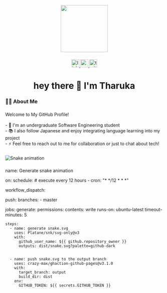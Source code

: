 <div align="center">
  <img height="150" src="https://media2.giphy.com/media/l41lGnxllmN3YqOyI/giphy.webp?cid=790b7611387guzq783xq2run8gcgqfhd1wk91oxxpj8hl3c5&ep=v1_gifs_search&rid=giphy.webp&ct=g"  />
</div>

###

<div align="center">
  <a href="www.linkedin.com/in/tharuka-dilshan-27794a296" target="_blank">
    <img src="https://img.shields.io/static/v1?message=LinkedIn&logo=linkedin&label=&color=0077B5&logoColor=white&labelColor=&style=for-the-badge" height="25" alt="linkedin logo"  />
  </a>
  <a href=" www.youtube.com/@tharuz-yt" target="_blank">
    <img src="https://img.shields.io/static/v1?message=Youtube&logo=youtube&label=&color=FF0000&logoColor=white&labelColor=&style=for-the-badge" height="25" alt="youtube logo"  />
  </a>
  <img src="https://img.shields.io/static/v1?message=Twitter&logo=twitter&label=&color=1DA1F2&logoColor=white&labelColor=&style=for-the-badge" height="25" alt="twitter logo"  />
</div>

###

<h1 align="center">hey there 👋 I'm Tharuka</h1>

###

<h3 align="left">👩‍💻  About Me</h3>

###

<p align="left">Welcome to My GitHub Profile!<br><br>- 🔭 I'm an undergraduate Software Engineering student<br>- 📚 I also follow Japanese and enjoy integrating language learning into my project<br>- ⚡  Feel free to reach out to me for collaboration or just to chat about tech!</p>

###

<img src="https://raw.githubusercontent.com/tharuka-tech/tharuka-tech/output/snake.svg" alt="Snake animation" />

###

name: Generate snake animation

on:
  schedule: # execute every 12 hours
    - cron: "* */12 * * *"

  workflow_dispatch:

  push:
    branches:
    - master

jobs:
  generate:
    permissions:
      contents: write
    runs-on: ubuntu-latest
    timeout-minutes: 5

    steps:
      - name: generate snake.svg
        uses: Platane/snk/svg-only@v3
        with:
          github_user_name: ${{ github.repository_owner }}
          outputs: dist/snake.svg?palette=github-dark


      - name: push snake.svg to the output branch
        uses: crazy-max/ghaction-github-pages@v3.1.0
        with:
          target_branch: output
          build_dir: dist
        env:
          GITHUB_TOKEN: ${{ secrets.GITHUB_TOKEN }}
